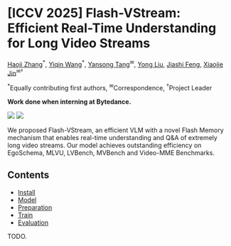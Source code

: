 # [ICCV 2025] Flash-VStream: Efficient Real-Time Understanding for Long Video Streams

<a href="https://zhang9302002.github.io/">Haoji Zhang</a><sup>\*</sup>,
<a href="https://github.com/InvincibleWyq/">Yiqin Wang</a><sup>\*</sup>,
<a href="https://andytang15.github.io/">Yansong Tang</a><sup>&#9993;</sup>,
<a href="https://yongliu20.github.io/">Yong Liu</a>,
<a href="https://sites.google.com/site/jshfeng/home">Jiashi Feng</a>,
<a href="https://scholar.google.com.sg/citations?user=OEZ816YAAAAJ&hl=en">Xiaojie Jin</a><sup>&#9993;&dagger;</sup>

<sup>\*</sup>Equally contributing first authors, 
<sup>&#9993;</sup>Correspondence, 
<sup>&dagger;</sup>Project Leader

**Work done when interning at Bytedance.**

<a href="https://zhang9302002.github.io/vstream-iccv-page/"><img src='https://img.shields.io/badge/Project-Page-Green'></a>
<a href="http://arxiv.org/abs/2506.23825"><img src='https://img.shields.io/badge/Paper-Arxiv-red'></a>

We proposed Flash-VStream, an efficient VLM with a novel Flash Memory mechanism that enables real-time understanding and Q&A of extremely long video streams. Our model achieves outstanding efficiency on EgoSchema, MLVU, LVBench, MVBench and Video-MME Benchmarks.


## Contents
- [Install](#install)
- [Model](#model)
- [Preparation](#preparation)
- [Train](#train)
- [Evaluation](#evaluation)


TODO.

